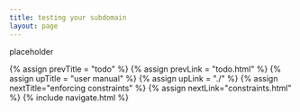 ```yaml
---
title: testing your subdomain
layout: page
---
```


placeholder

{% assign prevTitle = "todo" %}
{% assign prevLink = "todo.html" %}
{% assign upTitle = "user manual" %}
{% assign upLink = "./" %}
{% assign nextTitle="enforcing constraints" %}
{% assign nextLink="constraints.html" %}
{% include navigate.html %}


